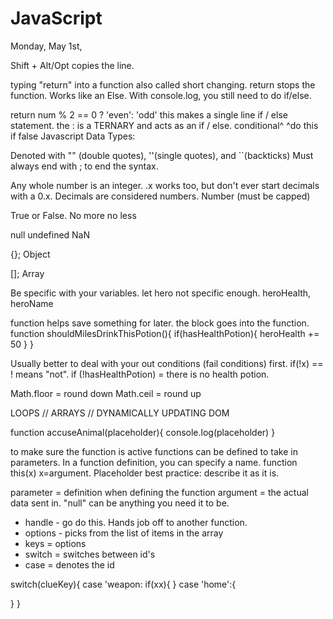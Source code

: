  # JavaScript

Monday, May 1st,

Shift + Alt/Opt copies the line.

typing "return" into a function also called short changing. return stops the function. Works like an Else. With console.log, you still need to do if/else.

return num % 2 == 0 ? 'even': 'odd'  this makes a single line if / else statement. the : is a TERNARY and acts as an if / else.
              conditional^     ^do this if false
Javascript Data Types:
<!-- Strings -->
Denoted with "" (double quotes), ''(single quotes), and ``(backticks)
Must always end with ; to end the syntax.

<!-- Numbers -->
Any whole number is an integer.
.x works too, but don't ever start decimals with a 0.x.
Decimals are considered numbers. 
Number (must be capped)

<!-- Boolean -->
True or False. No more no less

<!-- The weird ones -->
null
undefined
NaN

<!-- Objects -->
{};
Object

<!-- Arrays -->
[];
Array

Be specific with your variables. let hero not specific enough. heroHealth, heroName

<!-- This only happens when the function is called upon -->
function helps save something for later. the block goes into the function.
function shouldMilesDrinkThisPotion(){
  if(hasHealthPotion){
    heroHealth += 50
  }
}


Usually better to deal with your out conditions (fail conditions) first.
if(!x) == ! means "not". if (!hasHealthPotion) = there is no health potion.

Math.floor = round down
Math.ceil = round up



<!-- SECTION TUESDAY MAY 2 -->
LOOPS // ARRAYS // DYNAMICALLY UPDATING DOM

<!-- NOTE            V PARAMETER -->
function accuseAnimal(placeholder){
  console.log(placeholder)
}

to make sure the function is active
functions can be defined to take in parameters. In a function definition, you can specify a name. 
function this(x) x=argument.
Placeholder best practice: describe it as it is. 

parameter = definition when defining the function
argument = the actual data sent in. 
"null" can be anything you need it to be.

* handle - go do this. Hands job off to another function. 
* options - picks from the list of items in the array
* keys = options
* switch = switches between id's
* case = denotes the id


switch(clueKey){
  case 'weapon:
  if(xx){
    }
  case 'home':{
    
  }
}
